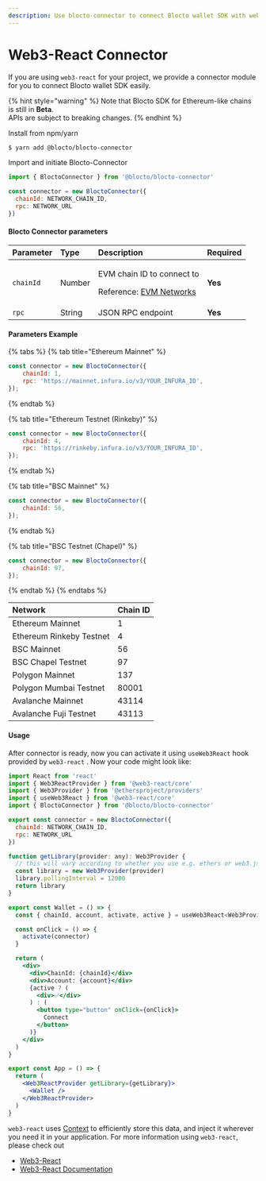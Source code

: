 ```yaml
---
description: Use blocto-connector to connect Blocto wallet SDK with web3-react easily
---
```


# Web3-React Connector

If you are using `web3-react` for your project, we provide a connector module for you to connect Blocto wallet SDK easily.

{% hint style="warning" %}
Note that Blocto SDK for Ethereum-like chains is still in **Beta**.  
APIs are subject to breaking changes.
{% endhint %}

Install from npm/yarn

```bash
$ yarn add @blocto/blocto-connector
```

Import and initiate Blocto-Connector

```javascript
import { BloctoConnector } from '@blocto/blocto-connector'

const connector = new BloctoConnector({
  chainId: NETWORK_CHAIN_ID,
  rpc: NETWORK_URL
})
```

#### Blocto Connector parameters

<table>
  <thead>
    <tr>
      <th style="text-align:left">Parameter</th>
      <th style="text-align:left">Type</th>
      <th style="text-align:left">Description</th>
      <th style="text-align:left">Required</th>
    </tr>
  </thead>
  <tbody>
    <tr>
      <td style="text-align:left"><code>chainId</code>
      </td>
      <td style="text-align:left">Number</td>
      <td style="text-align:left">
        <p>EVM chain ID to connect to</p>
        <p>Reference: <a href="https://chainid.network/">EVM Networks</a>
        </p>
      </td>
      <td style="text-align:left"><b>Yes</b>
      </td>
    </tr>
    <tr>
      <td style="text-align:left"><code>rpc</code>
      </td>
      <td style="text-align:left">String</td>
      <td style="text-align:left">JSON RPC endpoint</td>
      <td style="text-align:left"><b>Yes</b> 
      </td>
    </tr>
  </tbody>
</table>

#### Parameters Example

{% tabs %}
{% tab title="Ethereum Mainnet" %}
```javascript
const connector = new BloctoConnector({
    chainId: 1,
    rpc: 'https://mainnet.infura.io/v3/YOUR_INFURA_ID',
});
```
{% endtab %}

{% tab title="Ethereum Testnet \(Rinkeby\)" %}
```javascript
const connector = new BloctoConnector({
    chainId: 4,
    rpc: 'https://rinkeby.infura.io/v3/YOUR_INFURA_ID',
});
```
{% endtab %}

{% tab title="BSC Mainnet" %}
```javascript
const connector = new BloctoConnector({
    chainId: 56,
});
```
{% endtab %}

{% tab title="BSC Testnet \(Chapel\)" %}
```javascript
const connector = new BloctoConnector({
    chainId: 97,
});
```
{% endtab %}
{% endtabs %}

| Network | Chain ID |
| :--- | :--- |
| Ethereum Mainnet | 1 |
| Ethereum Rinkeby Testnet | 4 |
| BSC Mainnet | 56 |
| BSC Chapel Testnet | 97 |
| Polygon Mainnet | 137 |
| Polygon Mumbai Testnet | 80001 |
| Avalanche Mainnet | 43114 |
| Avalanche Fuji Testnet | 43113 |

#### Usage

After connector is ready, now you can activate it using `useWeb3React` hook provided by `web3-react` . Now your code might look like:

```jsx
import React from 'react'
import { Web3ReactProvider } from '@web3-react/core'
import { Web3Provider } from '@ethersproject/providers'
import { useWeb3React } from '@web3-react/core'
import { BloctoConnector } from '@blocto/blocto-connector'

export const connector = new BloctoConnector({
  chainId: NETWORK_CHAIN_ID,
  rpc: NETWORK_URL
})

function getLibrary(provider: any): Web3Provider {
  // this will vary according to whether you use e.g. ethers or web3.js
  const library = new Web3Provider(provider)
  library.pollingInterval = 12000
  return library
}

export const Wallet = () => {
  const { chainId, account, activate, active } = useWeb3React<Web3Provider>()

  const onClick = () => {
    activate(connector)
  }

  return (
    <div>
      <div>ChainId: {chainId}</div>
      <div>Account: {account}</div>
      {active ? (
        <div>✅</div>
      ) : (
        <button type="button" onClick={onClick}>
          Connect
        </button>
      )}
    </div>
  )
}

export const App = () => {
  return (
    <Web3ReactProvider getLibrary={getLibrary}>
      <Wallet />
    </Web3ReactProvider>
  )
}
```

`web3-react` uses [Context](https://reactjs.org/docs/context.html) to efficiently store this data, and inject it wherever you need it in your application. For more information using `web3-react`, please check out

* [Web3-React](https://github.com/NoahZinsmeister/web3-react)
* [Web3-React Documentation](https://github.com/NoahZinsmeister/web3-react/tree/v6/docs)

